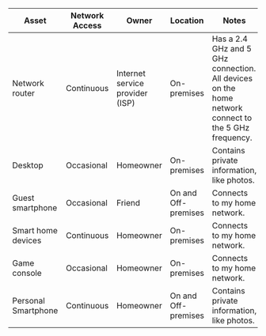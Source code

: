 | Asset               | Network Access       | Owner                          | Location            | Notes        | Sensitivity  |
| ------------        | ------------         | ------------                   | ------------        | ------------ | ------------ |
| Network router      | Continuous           | Internet service provider (ISP)| On-premises         | Has a 2.4 GHz and 5 GHz connection. All devices on the home network connect to the 5 GHz frequency.| Confidential |
| Desktop             | Occasional           | Homeowner                      | On-premises         | Contains private information, like photos. | Restricted |
| Guest smartphone    | Occasional           | Friend                         | On and Off-premises | Connects to my home network. | Internal-only |
| Smart home devices  | Continuous           | Homeowner                      | On-premises         | Connects to my home network. | Public |
| Game console        | Occasional           | Homeowner                      | On-premises         | Connects to my home network. | Internal-only |
| Personal Smartphone | Continuous           | Homeowner                      | On and Off-premises | Contains private information, like photos. | Restricted |
